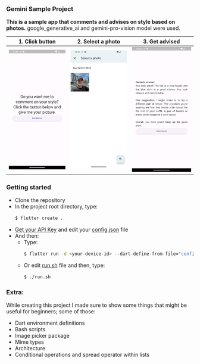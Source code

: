 ### Gemini Sample Project

**This is a sample app that comments and advises on style based on photos.** google_generative_ai and gemini-pro-vision model were used.

| 1. Click button   | 2. Select a photo | 3. Get advised    |
| ----------------- | ----------------- | ----------------- |
| ![1](mdsrc/1.png) | ![2](mdsrc/2.png) | ![3](mdsrc/3.png) |

### Getting started

- Clone the repository
- In the project root directory, type:
  ```bash
  $ flutter create .
  ```
- [Get your API Key](https://aistudio.google.com/app/apikey) and edit your [config.json](config.json) file
- And then:
  - Type:
    ```bash
    $ flutter run -d <your-device-id> --dart-define-from-file="config.json"
    ```
  - Or edit [run.sh](run.sh) file and then, type:
    ```bash
    $ ./run.sh
    ```

### Extra:

While creating this project I made sure to show some things that might be useful for beginners; some of those:

- Dart environment definitions
- Bash scripts
- Image picker package
- Mime types
- Architecture
- Conditional operations and spread operator within lists